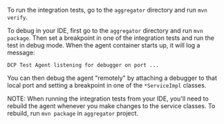 To run the integration tests, go to the `aggregator` directory and run `mvn verify`.

To debug in your IDE, first go to the `aggregator` directory and run `mvn package`.
Then set a breakpoint in one of the integration tests and run the test in debug mode.
When the agent container starts up, it will log a message:

    DCP Test Agent listening for debugger on port ...

You can then debug the agent "remotely" by attaching a debugger to that
local port and setting a breakpoint in one of the `*ServiceImpl` classes.

NOTE: When running the integration tests from your IDE, you'll need to rebuild
the agent whenever you make changes to the service classes. To rebuild,
run `mvn package` in `aggregator` project.
